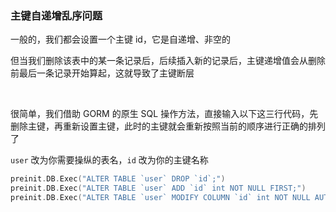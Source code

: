 ### 主键自递增乱序问题

一般的，我们都会设置一个主键 id，它是自递增、非空的

但当我们删除该表中的某一条记录后，后续插入新的记录后，主键递增值会从删除前最后一条记录开始算起，这就导致了主键断层

<br>

很简单，我们借助 GORM 的原生 SQL 操作方法，直接输入以下这三行代码，先删除主键，再重新设置主键，此时的主键就会重新按照当前的顺序进行正确的排列了

`user` 改为你需要操纵的表名，`id` 改为你的主键名称

```go
preinit.DB.Exec("ALTER TABLE `user` DROP `id`;")
preinit.DB.Exec("ALTER TABLE `user` ADD `id` int NOT NULL FIRST;")
preinit.DB.Exec("ALTER TABLE `user` MODIFY COLUMN `id` int NOT NULL AUTO_INCREMENT,ADD PRIMARY KEY(id);")
```

<br>
